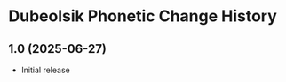 Dubeolsik Phonetic Change History
====================

1.0 (2025-06-27)
----------------
* Initial release
